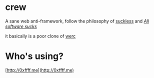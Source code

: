 # crew

A sane web anti-framework, follow the philosophy of [suckless](http://suckless.org) and <i>[All software sucks](http://harmful.cat-v.org/software/)</i>

it basically is a poor clone of [werc](http://werc.cat-v.org/)


Who's using?
================

[http://0xffff.me](http://0xffff.me)
